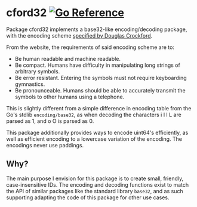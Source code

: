 # cford32 [![Go Reference](https://pkg.go.dev/badge/github.com/thehowl/cford32.svg)](https://pkg.go.dev/github.com/thehowl/cford32)

Package cford32 implements a base32-like encoding/decoding package, with the
encoding scheme [specified by Douglas Crockford].

[specified by Douglas Crockford]: https://www.crockford.com/base32.html

From the website, the requirements of said encoding scheme are to:

- Be human readable and machine readable.
- Be compact. Humans have difficulty in manipulating long strings of arbitrary symbols.
- Be error resistant. Entering the symbols must not require keyboarding gymnastics.
- Be pronounceable. Humans should be able to accurately transmit the symbols to other humans using a telephone.

This is slightly different from a simple difference in encoding table from
the Go's stdlib `encoding/base32`, as when decoding the characters i I l L are
parsed as 1, and o O is parsed as 0.

This package additionally provides ways to encode uint64's efficiently,
as well as efficient encoding to a lowercase variation of the encoding.
The encodings never use paddings.

## Why?

The main purpose I envision for this package is to create small, friendly,
case-insensitive IDs. The encoding and decoding functions exist to match the API
of similar packages like the standard library `base32`, and as such supporting
adapting the code of this package for other use cases.
